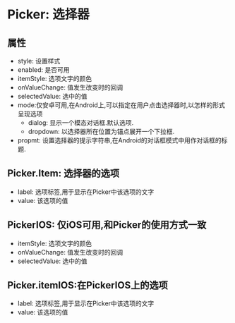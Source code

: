 # Picker: 选择器

## 属性

* style: 设置样式
* enabled: 是否可用
* itemStyle: 选项文字的颜色
* onValueChange: 值发生改变时的回调
* selectedValue: 选中的值
* mode:仅安卓可用,在Android上,可以指定在用户点击选择器时,以怎样的形式呈现选项
  * dialog: 显示一个模态对话框.默认选项.
  * dropdown: 以选择器所在位置为锚点展开一个下拉框.
* propmt: 设置选择器的提示字符串,在Android的对话框模式中用作对话框的标题.

## Picker.Item: 选择器的选项

* label: 选项标签,用于显示在Picker中该选项的文字
* value: 该选项的值

## PickerIOS: 仅iOS可用,和Picker的使用方式一致

* itemStyle: 选项文字的颜色
* onValueChange: 值发生改变时的回调
* selectedValue: 选中的值

## Picker.itemIOS:在PickerIOS上的选项

* label: 选项标签,用于显示在Picker中该选项的文字
* value: 该选项的值
